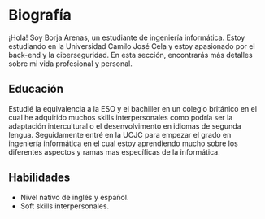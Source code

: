 # Biografía

¡Hola! Soy Borja Arenas, un estudiante de ingeniería informática. Estoy estudiando en la Universidad Camilo José Cela y estoy apasionado por el back-end y la ciberseguridad. En esta sección, encontrarás más detalles sobre mi vida profesional y personal.

## Educación

Estudié la equivalencia a la ESO y el bachiller en un colegio británico en el cual he adquirido muchos skills interpersonales como podría ser la adaptación intercultural o el desenvolvimento en idiomas de segunda lengua. Seguidamente entré en la UCJC para empezar el grado en ingeniería informática en el cual estoy aprendiendo mucho sobre los diferentes aspectos y ramas mas específicas de la informática.


## Habilidades

- Nivel nativo de inglés y español.
- Soft skills interpersonales.